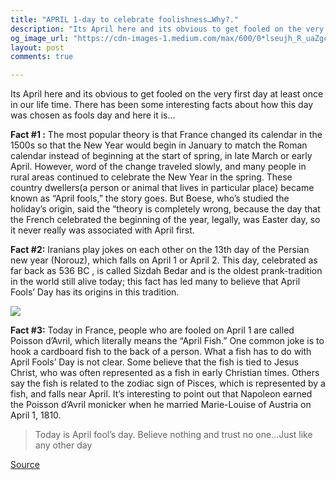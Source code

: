 ```yaml
---
title: "APRIL 1-day to celebrate foolishness…Why?."
description: "Its April here and its obvious to get fooled on the very first day at least once in our life time. There has been some interesting facts about how this day was chosen as fools day and here it is.."
og_image_url: "https://cdn-images-1.medium.com/max/600/0*lseujh_R_uaZgcKW.jpg"
layout: post
comments: true

---
```




Its April here and its obvious to get fooled on the very first day at least once in our life time. There has been some interesting facts about how this day was chosen as fools day and here it is...

**Fact #1 :** The most popular theory is that France changed its calendar in the 1500s so that the New Year would begin in January to match the Roman calendar instead of beginning at the start of spring, in late March or early April. However, word of the change traveled slowly, and many people in rural areas continued to celebrate the New Year in the spring. These country dwellers(a person or animal that lives in particular place) became known as “April fools,” the story goes. But Boese, who’s studied the holiday’s origin, said the “theory is completely wrong, because the day that the French celebrated the beginning of the year, legally, was Easter day, so it never really was associated with April first.

**Fact #2:** Iranians play jokes on each other on the 13th day of the Persian new year (Norouz), which falls on April 1 or April 2. This day, celebrated as far back as 536 BC , is called Sizdah Bedar and is the oldest prank-tradition in the world still alive today; this fact has led many to believe that April Fools’ Day has its origins in this tradition.

![](//cdn-images-1.medium.com/max/600/0*lseujh_R_uaZgcKW.jpg)

**Fact #3:** Today in France, people who are fooled on April 1 are called Poisson d’Avril, which literally means the “April Fish.” One common joke is to hook a cardboard fish to the back of a person. What a fish has to do with April Fools’ Day is not clear. Some believe that the fish is tied to Jesus Christ, who was often represented as a fish in early Christian times. Others say the fish is related to the zodiac sign of Pisces, which is represented by a fish, and falls near April. It’s interesting to point out that Napoleon earned the Poisson d’Avril monicker when he married Marie-Louise of Austria on April 1, 1810.

> Today is April fool’s day. Believe nothing and trust no one…Just like any other day



[Source](https://medium.com/@imbhartesh/april-1-a-day-to-celebrate-foolishness-why-57c4a5f55c9a)